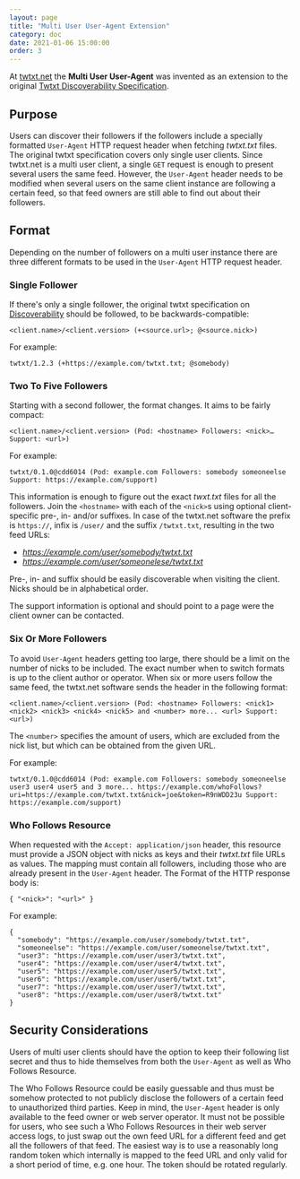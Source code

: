 ```yaml
---
layout: page
title: "Multi User User-Agent Extension"
category: doc
date: 2021-01-06 15:00:00
order: 3
---
```


At [twtxt.net](https://twtxt.net/) the **Multi User User-Agent** was invented
as an extension to the original [Twtxt Discoverability
Specification](https://twtxt.readthedocs.io/en/latest/user/discoverability.html).

## Purpose

Users can discover their followers if the followers include a specially
formatted `User-Agent` HTTP request header when fetching *twtxt.txt* files. The
original twtxt specification covers only single user clients. Since twtxt.net
is a multi user client, a single `GET` request is enough to present several
users the same feed. However, the `User-Agent` header needs to be modified when
several users on the same client instance are following a certain feed, so that
feed owners are still able to find out about their followers.

## Format

Depending on the number of followers on a multi user instance there are three
different formats to be used in the `User-Agent` HTTP request header.

### Single Follower

If there's only a single follower, the original twtxt specification on
[Discoverability](https://twtxt.readthedocs.io/en/latest/user/discoverability.html)
should be followed, to be backwards-compatible:

```
<client.name>/<client.version> (+<source.url>; @<source.nick>)
```

For example:

```
twtxt/1.2.3 (+https://example.com/twtxt.txt; @somebody)
```

### Two To Five Followers

Starting with a second follower, the format changes. It aims to be fairly
compact:

```
<client.name>/<client.version> (Pod: <hostname> Followers: <nick>… Support: <url>)
```

For example:

```
twtxt/0.1.0@cdd6014 (Pod: example.com Followers: somebody someoneelse Support: https://example.com/support)
```

This information is enough to figure out the exact *twxt.txt* files for all the
followers. Join the `<hostname>` with each of the `<nick>`s using optional
client-specific pre-, in- and/or suffixes. In case of the twtxt.net software
the prefix is `https://`, infix is `/user/` and the suffix `/twtxt.txt`,
resulting in the two feed URLs:

* *https://example.com/user/somebody/twtxt.txt*
* *https://example.com/user/someonelese/twtxt.txt*

Pre-, in- and suffix should be easily discoverable when visiting the client.
Nicks should be in alphabetical order.

The support information is optional and should point to a page were the client
owner can be contacted.

### Six Or More Followers

To avoid `User-Agent` headers getting too large, there should be a limit on the
number of nicks to be included. The exact number when to switch formats is up to
the client author or operator. When six or more users follow the same feed, the
twtxt.net software sends the header in the following format:

```
<client.name>/<client.version> (Pod: <hostname> Followers: <nick1> <nick2> <nick3> <nick4> <nick5> and <number> more... <url> Support: <url>)
```

The `<number>` specifies the amount of users, which are excluded from the nick
list, but which can be obtained from the given URL.

For example:

```
twtxt/0.1.0@cdd6014 (Pod: example.com Followers: somebody someoneelse user3 user4 user5 and 3 more... https://example.com/whoFollows?uri=https://example.com/twtxt.txt&nick=joe&token=R9nWDD23u Support: https://example.com/support)
```

### Who Follows Resource

When requested with the `Accept: application/json` header, this resource must
provide a JSON object with nicks as keys and their *twtxt.txt* file URLs as
values. The mapping must contain all followers, including those who are already
present in the `User-Agent` header. The Format of the HTTP response body is:

```
{ "<nick>": "<url>" }
```

For example:

```
{
  "somebody": "https://example.com/user/somebody/twtxt.txt",
  "someoneelse": "https://example.com/user/someonelse/twtxt.txt",
  "user3": "https://example.com/user/user3/twtxt.txt",
  "user4": "https://example.com/user/user4/twtxt.txt",
  "user5": "https://example.com/user/user5/twtxt.txt",
  "user6": "https://example.com/user/user6/twtxt.txt",
  "user7": "https://example.com/user/user7/twtxt.txt",
  "user8": "https://example.com/user/user8/twtxt.txt"
}
```

## Security Considerations

Users of multi user clients should have the option to keep their following list
secret and thus to hide themselves from both the `User-Agent` as well as Who
Follows Resource.

The Who Follows Resource could be easily guessable and thus must be somehow
protected to not publicly disclose the followers of a certain feed to
unauthorized third parties. Keep in mind, the `User-Agent` header is only
available to the feed owner or web server operator. It must not be possible for
users, who see such a Who Follows Resources in their web server access logs, to
just swap out the own feed URL for a different feed and get all the followers
of that feed. The easiest way is to use a reasonably long random token which
internally is mapped to the feed URL and only valid for a short period of time,
e.g. one hour. The token should be rotated regularly.

